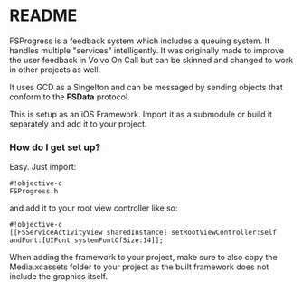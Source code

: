 # README #

FSProgress is a feedback system which includes a queuing system. It handles multiple "services" intelligently. It was originally made to improve the user feedback in Volvo On Call but can be skinned and changed to work in other projects as well.

It uses GCD as a Singelton and can be messaged by sending objects that conform to the **FSData** protocol.

This is setup as an iOS Framework. Import it as a submodule or build it separately and add it to your project.


### How do I get set up? ###

Easy. Just import: 
```
#!objective-c
FSProgress.h
```
and add it to your root view controller like so:

```
#!objective-c
[[FSServiceActivityView sharedInstance] setRootViewController:self andFont:[UIFont systemFontOfSize:14]];

```

When adding the framework to your project, make sure to also copy the Media.xcassets folder to your project as the built framework does not include the graphics itself.
